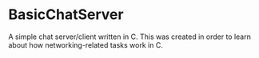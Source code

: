 # BasicChatServer
A simple chat server/client written in C. This was created in order to learn about how networking-related tasks work in C. 
